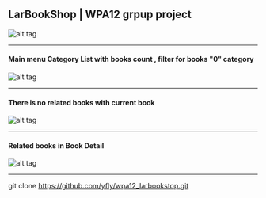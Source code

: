 ## LarBookShop | WPA12  grpup project

![alt tag](https://scontent-a-kul.xx.fbcdn.net/hphotos-xpa1/t1.0-9/10409446_10202539901314276_2415705047024646492_n.jpg)

----

#### Main menu Category List with books count , filter for books "0" category
![alt tag](https://raw.githubusercontent.com/yfly/wpa12_larbookstop/master/screenshoot/Screenshot%20from%202014-05-30%2009:51:47.png)

----

#### There is no related books with current book
![alt tag](https://raw.githubusercontent.com/yfly/wpa12_larbookstop/master/screenshoot/Screenshot%20from%202014-05-30%2009:52:04.png)

----

#### Related books in Book Detail
![alt tag](https://raw.githubusercontent.com/yfly/wpa12_larbookstop/master/screenshoot/Screenshot%20from%202014-05-30%2009:52:25.png)

----

git clone https://github.com/yfly/wpa12_larbookstop.git 
